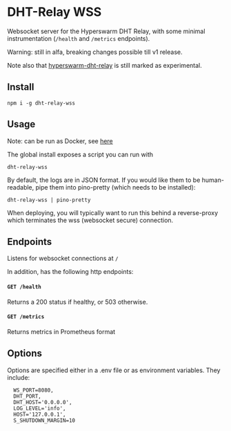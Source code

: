 # DHT-Relay WSS

Websocket server for the Hyperswarm DHT Relay, with some minimal instrumentation (`/health` and `/metrics` endpoints).

Warning: still in alfa, breaking changes possible till v1 release.

Note also that [hyperswarm-dht-relay](https://github.com/holepunchto/hyperswarm-dht-relay) is still marked as experimental.

## Install

`npm i -g dht-relay-wss`

## Usage
Note: can be run as Docker, see [here](https://hub.docker.com/r/hdegroote/dht-relay-wss/)

The global install exposes a script you can run with

```dht-relay-wss```

By default, the logs are in JSON format.
If you would like them to be human-readable, pipe them into pino-pretty (which needs to be installed):

`dht-relay-wss | pino-pretty`

When deploying, you will typically want to run this behind a reverse-proxy which terminates the wss (websocket secure) connection.

## Endpoints

Listens for websocket connections at `/`

In addition, has the following http endpoints:

#### ```GET /health```

Returns a 200 status if healthy, or 503 otherwise.

#### ```GET /metrics```

Returns metrics in Prometheus format

## Options

Options are specified either in a .env file or as environment variables. They include:

```
  WS_PORT=8080,
  DHT_PORT,
  DHT_HOST='0.0.0.0',
  LOG_LEVEL='info',
  HOST='127.0.0.1',
  S_SHUTDOWN_MARGIN=10
```

